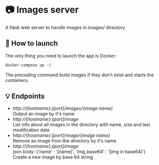 # :camera: Images server 
A flask web server to handle images in images/ directory
## :rocket: How to launch 
The only thing you need to launch the app is Docker:
```bash
docker-compose up -d
```
The preceding command build images if they don't exist and starts the containers.
## :bulb: Endpoints 
- *http://{hostname}:{port}/images/{image name}*  
  Output an image by it's name
- *http://{hostname}:{port]/image*  
  List info about all images in the directory with name, size and last modification date
- *http://{hostname}:{port]/image/{image name}*  
  Remove an image from the directory by it's name
- *http://{hostname}:{port]/image*  
  json body: {'name' : '[name]', 'img_base64' : '[img in base64]'}  
  Create a new image by base 64 string
  
